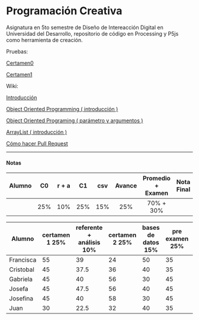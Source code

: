 # Programación Creativa
Asignatura en 5to semestre de Diseño de Intereacción Digital en Universidad del Desarrollo, repositorio de código en Processing y P5js como herramienta de creación.

Pruebas:

[Certamen0](https://github.com/disenoudd/programacion-creativa/blob/master/Certamen0.md)

[Certamen1](https://github.com/disenoudd/programacion-creativa/tree/master/c1)

Wiki:

[Introducción](https://github.com/disenoudd/programacion-creativa/wiki/00-Intro)

[Object Oriented Programming ( introducción )](https://github.com/disenoudd/programacion-creativa/wiki/01-OOP-Object-Oriented-Programming)

[Object Oriented Programing ( parámetro y argumentos )](https://github.com/disenoudd/programacion-creativa/wiki/02-OOP:-Par%C3%A1metros-Argumentos)

[ArrayList ( introducción )](https://github.com/disenoudd/programacion-creativa/wiki/03-ArrayList)

[Cómo hacer Pull Request](https://github.com/disenoudd/programacion-creativa/wiki/04-Pull-Request)



------

#### Notas

| Alumno |  C0  | r + a |  C1  | csv  | Avance | Promedio + Examen | Nota Final |
| :----: | :--: | :---: | :--: | :--: | :----: | :---------------: | :--------: |
|        | 25%  |  10%  | 25%  | 15%  |  25%   |     70% + 30%     |            |

| Alumno    | certamen 1 25% | referente + análisis 10% | certamen 2 25% | bases de datos 15% | pre examen 25% | promedio | Nota Final |
| --------- | -------------- | ------------------------ | -------------- | ------------------ | -------------- | -------- | ---------- |
| Francisca | 55             | 39                       | 24             | 50                 | 35             | 39.99    |            |
| Cristobal | 45             | 37.5                     | 36             | 40                 | 35             | 38.75    |            |
| Gabriela  | 45             | 40                       | 56             | 30                 | 45             | 45       |            |
| Josefa    | 45             | 47.5                     | 56             | 40                 | 45             | 47.25    |            |
| Josefina  | 45             | 40                       | 58             | 30                 | 45             | 45.5     |            |
| Juan      | 30             | 22.5                     | 32             | 40                 | 35             | 32.5     |            |

